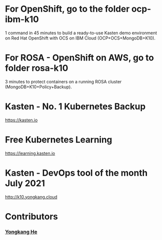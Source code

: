 # For OpenShift, go to the folder ocp-ibm-k10
1 command in 45 minutes to build a ready-to-use Kasten demo environment on Red Hat OpenShift with OCS on IBM Cloud (OCP+OCS+MongoDB+K10).

# For ROSA - OpenShift on AWS, go to folder rosa-k10
3 minutes to protect containers on a running ROSA cluster (MongoDB+K10+Policy+Backup).

# Kasten - No. 1 Kubernetes Backup
https://kasten.io 

# Free Kubernetes Learning
https://learning.kasten.io 

# Kasten - DevOps tool of the month July 2021
http://k10.yongkang.cloud

# Contributors

### [Yongkang He](http://yongkang.cloud)




